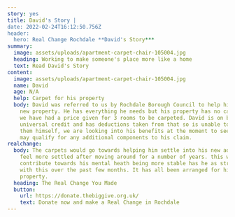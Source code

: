 ```yaml
---
story: yes
title: David's Story |
date: 2022-02-24T16:12:50.756Z
header:
  hero: Real Change Rochdale **David's Story***
summary:
  image: assets/uploads/apartment-carpet-chair-105004.jpg
  heading: Working to make someone's place more like a home
  text: Read David's Story
content:
  image: assets/uploads/apartment-carpet-chair-105004.jpg
  name: David
  age: N/A
  help: Carpet for his property
  body: David was referred to us by Rochdale Borough Council to help him move to a
    new property. He has everything he needs but his property has no carpets and
    we have had a price given for 3 rooms to be carpeted. David is on basic
    universal credit and has deductions taken from that so is unable to afford
    them himself, we are looking into his benefits at the moment to see if he
    may qualify for any additional components to his claim.
realchange:
  body: The carpets would go towards helping him settle into his new address and
    feel more settled after moving around for a number of years. this would also
    contribute towards his mental heath being more stable has he as struggled
    with this over the past few months. It has all been arranged for his
    property.
  heading: The Real Change You Made
  button:
    url: https://donate.thebiggive.org.uk/
    text: Donate now and make a Real Change in Rochdale
---
```

